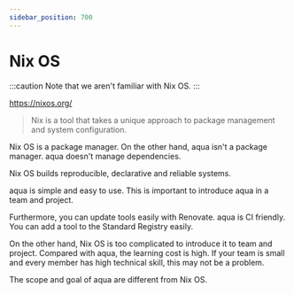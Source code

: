 ```yaml
---
sidebar_position: 700
---
```


# Nix OS

:::caution
Note that we aren't familiar with Nix OS.
:::

https://nixos.org/

> Nix is a tool that takes a unique approach to package management and system configuration.

Nix OS is a package manager. On the other hand, aqua isn't a package manager.
aqua doesn't manage dependencies.

Nix OS builds reproducible, declarative and reliable systems.

aqua is simple and easy to use.
This is important to introduce aqua in a team and project.

Furthermore, you can update tools easily with Renovate. aqua is CI friendly. You can add a tool to the Standard Registry easily.

On the other hand, Nix OS is too complicated to introduce it to team and project.
Compared with aqua, the learning cost is high.
If your team is small and every member has high technical skill, this may not be a problem.

The scope and goal of aqua are different from Nix OS.
